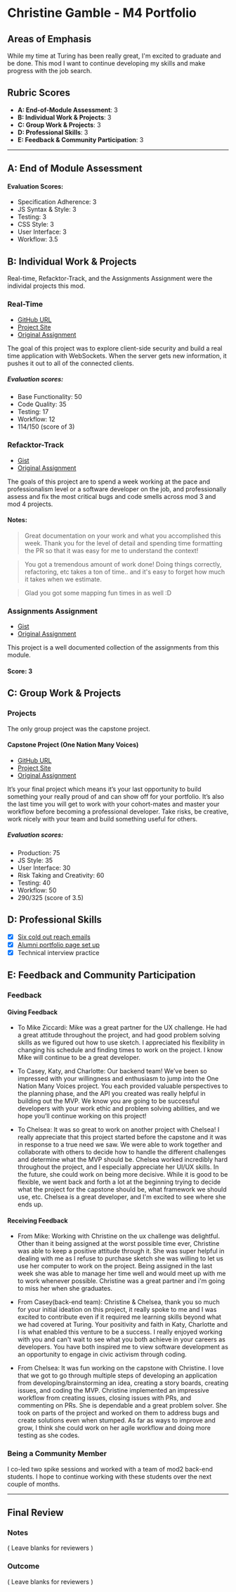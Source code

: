 # Christine Gamble - M4 Portfolio

## Areas of Emphasis
While my time at Turing has been really great, I'm excited to graduate and be done. This mod I want to continue developing my skills and make progress with the job search.

## Rubric Scores

* **A: End-of-Module Assessment**: 3
* **B: Individual Work & Projects**: 3
* **C: Group Work & Projects**: 3
* **D: Professional Skills**: 3
* **E: Feedback & Community Participation**: 3

-----------------------

## A: End of Module Assessment

#### Evaluation Scores:
- Specification Adherence: 3
- JS Syntax & Style: 3
- Testing: 3
- CSS Style: 3
- User Interface: 3
- Workflow: 3.5

## B: Individual Work & Projects

Real-time, Refacktor-Track, and the Assignments Assignment were the individal projects this mod.

### Real-Time

* [GitHub URL](https://github.com/ccgamble/Real-Time)
* [Project Site](https://cg-realtime.herokuapp.com/)
* [Original Assignment](http://frontend.turing.io/projects/real-time.html)

The goal of this project was to explore client-side security and build a real time application with WebSockets. When the server gets new information, it pushes it out to all of the connected clients.

##### Evaluation scores:
- Base Functionality: 50
- Code Quality: 35
- Testing: 17
- Workflow: 12
- 114/150 (score of 3)

### Refacktor-Track

* [Gist](https://gist.github.com/ccgamble/d5d6cdfbf046e02182be5223d00b6a73)
* [Original Assignment](http://frontend.turing.io/projects/refacktor-track.html)

The goals of this project are to spend a week working at the pace and professionalism level or a software developer on the job, and professionally assess and fix the most critical bugs and code smells across mod 3 and mod 4 projects.

#### Notes:
>Great documentation on your work and what you accomplished this week. Thank you for the level of detail and spending time formatting the PR so that it was easy for me to understand the context!

>You got a tremendous amount of work done! Doing things correctly, refactoring, etc takes a ton of time.. and it's easy to forget how much it takes when we estimate.

>Glad you got some mapping fun times in as well :D

### Assignments Assignment

* [Gist](https://gist.github.com/ccgamble/6366ce85d29b1eed66d5583451fd1723)
* [Original Assignment](http://frontend.turing.io/projects/mod-4-assignments-assignment.html)

This project is a well documented collection of the assignments from this module.

#### Score: 3

## C: Group Work & Projects

### Projects

The only group project was the capstone project.

#### Capstone Project (One Nation Many Voices)

* [GitHub URL](https://github.com/One-Nation-Many-Voices/ONMV-frontend)
* [Project Site](https://one-nation-many-voices.github.io/ONMV-frontend/)
* [Original Assignment](http://frontend.turing.io/projects/capstone.html)

It’s your final project which means it’s your last opportunity to build something your really proud of and can show off for your portfolio. It’s also the last time you will get to work with your cohort-mates and master your workflow before becoming a professional developer. Take risks, be creative, work nicely with your team and build something useful for others.

##### Evaluation scores:
- Production: 75
- JS Style: 35
- User Interface: 30
- Risk Taking and Creativity: 60
- Testing: 40
- Workflow: 50
- 290/325 (score of 3.5)


## D: Professional Skills

- [x] [Six cold out reach emails](https://gist.github.com/ccgamble/017e1597ee3bb4e42964fc7de21f16c6)
- [x] [Alumni portfolio page set up](https://www.turing.io/alumni/christine-gamble)
- [x] Technical interview practice

## E: Feedback and Community Participation

### Feedback
#### Giving Feedback
- To Mike Ziccardi: Mike was a great partner for the UX challenge. He had a great attitude throughout the project, and had good problem solving skills as we figured out how to use sketch. I appreciated his flexibility in changing his schedule and finding times to work on the project. I know Mike will continue to be a great developer.

- To Casey, Katy, and Charlotte: Our backend team! We’ve been so impressed with your willingness and enthusiasm to jump into the One Nation Many Voices project. You each provided valuable perspectives to the planning phase, and the API you created was really helpful in building out the MVP. We know you are going to be successful developers with your work ethic and problem solving abilities, and we hope you’ll continue working on this project!

- To Chelsea: It was so great to work on another project with Chelsea! I really appreciate that this project started before the capstone and it was in response to a true need we saw. We were able to work together and collaborate with others to decide how to handle the different challenges and determine what the MVP should be. Chelsea worked incredibly hard throughout the project, and I especially appreciate her UI/UX skills. In the future, she could work on being more decisive. While it is good to be flexible, we went back and forth a lot at the beginning trying to decide what the project for the capstone should be, what framework we should use, etc. Chelsea is a great developer, and I'm excited to see where she ends up.

#### Receiving Feedback
- From Mike: Working with Christine on the ux challenge was delightful. Other than it being assigned at the worst possible time ever, Christine was able to keep a positive attitude through it. She was super helpful in dealing with me as I refuse to purchase sketch she was willing to let us use her computer to work on the project. Being assigned in the last week she was able to manage her time well and would meet up with me to work whenever possible. Christine was a great partner and i'm going to miss her when she graduates.

- From Casey(back-end team): Christine & Chelsea, thank you so much for your initial ideation on this project, it really spoke to me and I was excited to contribute even if it required me learning skills beyond what we had covered at Turing. Your positivity and faith in Katy, Charlotte and I is what enabled this venture to be a success. I really enjoyed working with you and can't wait to see what you both achieve in your careers as developers. You have both inspired me to view software development as an opportunity to engage in civic activism through coding. 

- From Chelsea: It was fun working on the capstone with Christine. I love that we got to go through multiple steps of developing an application from developing/brainstorming an idea, creating a story boards, creating issues, and coding the MVP. Christine implemented an impressive workflow from creating issues, closing issues with PRs, and commenting on PRs. She is dependable and a great problem solver. She took on parts of the project and worked on them to address bugs and create solutions even when stumped. As far as ways to improve and grow, I think she could work on her agile workflow and doing more testing as she codes. 

### Being a Community Member
I co-led two spike sessions and worked with a team of mod2 back-end students. I hope to continue working with these students over the next couple of months.

------------------

## Final Review

### Notes

( Leave blanks for reviewers )

### Outcome

( Leave blanks for reviewers )
